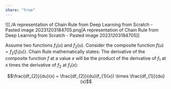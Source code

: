 ```yaml
---
share: "true"
---
```



![[./A representation of Chain Rule from Deep Learning from Scratch - Pasted image 20231203184705.png|A representation of Chain Rule from Deep Learning from Scratch - Pasted image 20231203184705]]

Assume two functions $f_{1}(u) \text{ and } f_{2}(u)$. 
Consider the composite function $f(u) = f_{2}(f_{1}(u))$. 
Chain Rule mathematically states: The derivative of the composite function $f$ at a value $x$ will be the product of the derivative of $f_1$ at $x$ times the derivative of $f_2$ at $f_1(x)$:

$$\frac{df_{2}}{du}(x) = \frac{df_{2}}{du}(f_{1}(x)) \times \frac{df_{1}}{du}(x)$$

